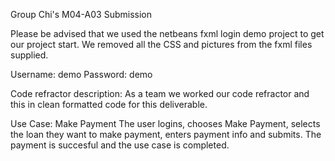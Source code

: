 

Group Chi's M04-A03 Submission

Please be advised that we used the netbeans fxml login demo project to get our project start. We removed all the CSS and pictures from the fxml files supplied.

Username: demo
Password: demo

Code refractor description:
As a team we worked our code refractor and this in clean formatted code for this deliverable.

Use Case: Make Payment
The user logins, chooses Make Payment, selects the loan they want to make payment, enters payment info and submits. The payment is succesful and the use case is completed.
